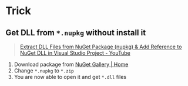 # Trick

## Get DLL from `*.nupkg` without install it

> [Extract DLL Files from NuGet Package (nupkg) & Add Reference to NuGet DLL in Visual Studio Project - YouTube](https://www.youtube.com/watch?v=_bObrCoy26I)

1. Download package from [NuGet Gallery | Home](https://www.nuget.org/)
2. Change `*.nupkg` to `*.zip`
3. You are now able to open it and get `*.dll` files
